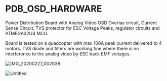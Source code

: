 # PDB_OSD_HARDWARE

Power Distribution Board with Analog Video OSD Overlay circuit, Current Sense Circuit, TVS protector for ESC Voltage Peaks, regulator circuits and ATMEGA32U4 MCU.

Board is tested on a quadcopter with max 100A peak current delivered to 4 motors. TVS diode and filters are working fine where there is no interference to the analog video by ESC back EMF voltages.

![IMG_20200227_002038](https://user-images.githubusercontent.com/61315249/75391909-0a896200-58fc-11ea-86bc-525930e04533.jpg)

![Untitled](https://user-images.githubusercontent.com/61315249/75392139-78ce2480-58fc-11ea-9e8e-befd017ad749.png)

